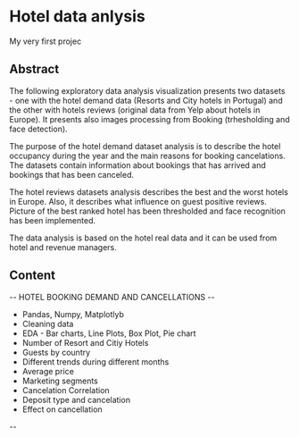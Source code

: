 # Hotel data anlysis
My very first projec


## Abstract

The following exploratory data analysis visualization presents two datasets - one with the hotel demand data (Resorts and City hotels in Portugal) and the other with hotels reviews (original data from Yelp about hotels in Europe). It presents also images processing from Booking (trhesholding and face detection). 

The purpose of the hotel demand dataset analysis is to describe the hotel occupancy during the year and the main reasons for booking cancelations. The datasets contain information about bookings that has arrived and bookings that has been canceled.

The hotel reviews datasets analysis describes the best and the worst hotels in Europe. Also, it describes what influence on guest positive reviews. Picture of the best ranked hotel has been thresholded and face recognition has been implemented.

The data analysis is based on the hotel real data and it can be used from hotel and revenue managers.

## Content

-- HOTEL BOOKING DEMAND AND CANCELLATIONS --
- Pandas, Numpy, Matplotlyb 
- Cleaning data 
- EDA - Bar charts, Line Plots, Box Plot, Pie chart 
- Number of Resort and Citiy Hotels 
- Guests by country
- Different trends during different months
- Average price
- Marketing segments
- Cancelation Correlation 
- Deposit type and cancelation 
- Effect on cancellation


-- 
